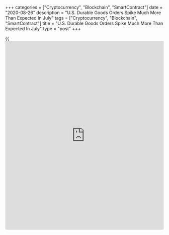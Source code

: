 +++
categories = ["Cryptocurrency", "Blockchain", "SmartContract"]
date = "2020-08-26"
description = "U.S. Durable Goods Orders Spike Much More Than Expected In July"
tags = ["Cryptocurrency", "Blockchain", "SmartContract"]
title = "U.S. Durable Goods Orders Spike Much More Than Expected In July"
type = "post"
+++

{{<iframe id="large-banner" src="https://www.bounty.group/#slide=27.0" width="100%" height="600" scrolling="no" style="border: 0px solid rgb(216, 221, 230); border-radius: 3px;">}}

Reflecting a sharp increase in orders for transportation equipment, the
Commerce Department released a report on Wednesday showing new orders
for U.S. manufactured durable goods spiked by much more than expected in
the month of July.

The Commerce Department said durable goods orders skyrocketed by 11.2
percent in July after surging up by a revised 7.7 percent in June.

Economists had expected durable goods orders to increase by 4.3 percent
compared to the 7.6 percent jump that had been reported for the previous
month.

Excluding the substantial increase in orders for transportation
equipment, durable goods orders rose by a much more modest 2.4 percent
in July after climbing by 4.0 percent in June. The increase still
exceeded estimates for 2.0 percent growth.

For comments and feedback [contact](https://www.playgroundfx.com/contact/): editorial@rtt[news](https://www.letsplayfx.com/blog/forex-news-website/).com

[Economic News][1]

 **What parts of the world are seeing the best (and worst) economic
performances lately? Click[here][2] to check out our [Econ Scorecard][2]
and find out! See up-to-the-moment [ranking](https://www.playgroundfx.com/blog/crypto-exchange-ranking/)s for the best and worst
performers in [GDP][3], [unemployment rate][4], [inflation][2] and much
more.**

   1. www.rtt[news](https://www.letsplayfx.com/blog/forex-news-website/).com/Content/EconomicNews.aspx
   2. www.rtt[news](https://www.letsplayfx.com/blog/forex-news-website/).com/economic-scorecard/world-rank/CPI/highest-performance.aspx
   3. www.rtt[news](https://www.letsplayfx.com/blog/forex-news-website/).com/economic-scorecard/world-rank/GDP/highest-performance.aspx
   4. www.rtt[news](https://www.letsplayfx.com/blog/forex-news-website/).com/economic-scorecard/world-rank/unemployment-rate/lowest-performance.aspx